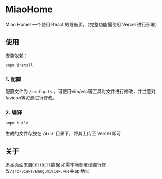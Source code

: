 # MiaoHome
Miao Home! 一个使用 React 的导航页。（完整功能需使用 Vercel 进行部署）
## 使用

安装依赖：

```shell
pnpm install
```

### 1. 配置

配置文件为 `/config.ts` ，可使用vim/vsc等工具对文件进行修改，并注意对favicon等资源进行修改。

### 2. 编译

```shell
pnpm build
```

生成的文件存放在 `/dist` 目录下，将其上传至 Vercel 即可

## 关于

追番页面来自`BiliBili`数据
如需本地部署请自行修改`/src/views/BangumiView.vue`中api地址

